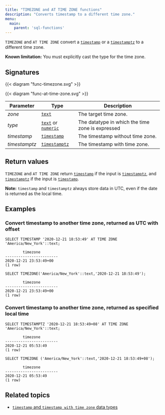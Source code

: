 ```yaml
---
title: "TIMEZONE and AT TIME ZONE functions"
description: "Converts timestamp to a different time zone."
menu:
  main:
    parent: 'sql-functions'
---
```


`TIMEZONE` and `AT TIME ZONE` convert a [`timestamp`](../../types/timestamp/#timestamp-info) or a [`timestamptz`](../../types/timestamp/#timestamp-with-time-zone-info) to a different time zone.

**Known limitation:** You must explicitly cast the type for the time zone.

## Signatures

{{< diagram "func-timezone.svg" >}}

{{< diagram "func-at-time-zone.svg" >}}

Parameter | Type | Description
----------|------|------------
_zone_ | [`text`](../../types/text) | The target time zone.
_type_  |[`text`](../../types/text) or [`numeric`](../../types/numeric) |  The datatype in which the time zone is expressed
_timestamp_ | [`timestamp`](../../types/timestamp/#timestamp-info) | The timestamp without time zone.  |   |
_timestamptz_ | [`timestamptz`](../../types/timestamp/#timestamp-with-time-zone-info) | The timestamp with time zone.

## Return values

`TIMEZONE` and  `AT TIME ZONE` return [`timestamp`](../../types/timestamp/#timestamp-info) if the input is [`timestamptz`](../../types/timestamp/#timestamp-with-time-zone-info), and [`timestamptz`](../../types/timestamp/#timestamp-with-time-zone-info) if the input is [`timestamp`](../../types/timestamp/#timestamp-info).

**Note:** `timestamp` and `timestamptz` always store data in UTC, even if the date is returned as the local time.

## Examples

### Convert timestamp to another time zone, returned as UTC with offset

```mzsql
SELECT TIMESTAMP '2020-12-21 18:53:49' AT TIME ZONE 'America/New_York'::text;
```
```
        timezone
------------------------
2020-12-21 23:53:49+00
(1 row)
```

```mzsql
SELECT TIMEZONE('America/New_York'::text,'2020-12-21 18:53:49');
```
```
        timezone
------------------------
2020-12-21 23:53:49+00
(1 row)
```

### Convert timestamp to another time zone, returned as specified local time

```mzsql
SELECT TIMESTAMPTZ '2020-12-21 18:53:49+08' AT TIME ZONE 'America/New_York'::text;
```
```
        timezone
------------------------
2020-12-21 05:53:49
(1 row)
```

```mzsql
SELECT TIMEZONE ('America/New_York'::text,'2020-12-21 18:53:49+08');
```
```
        timezone
------------------------
2020-12-21 05:53:49
(1 row)
```

## Related topics
* [`timestamp` and `timestamp with time zone` data types](../../types/timestamp)
